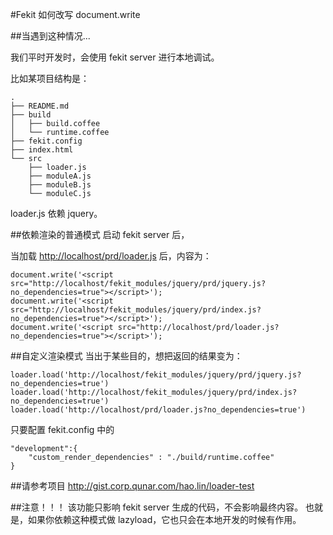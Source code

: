 #Fekit 如何改写 document.write

##当遇到这种情况...

我们平时开发时，会使用 fekit server 进行本地调试。

比如某项目结构是：

	.
	├── README.md
	├── build
	│   ├── build.coffee
	│   └── runtime.coffee
	├── fekit.config
	├── index.html
	└── src
	    ├── loader.js
	    ├── moduleA.js
	    ├── moduleB.js
	    └── moduleC.js
loader.js 依赖 jquery。

##依赖渲染的普通模式
启动 fekit server 后，

当加载 <http://localhost/prd/loader.js> 后，内容为：

	document.write('<script src="http://localhost/fekit_modules/jquery/prd/jquery.js?no_dependencies=true"></script>');
	document.write('<script src="http://localhost/fekit_modules/jquery/prd/index.js?no_dependencies=true"></script>');
	document.write('<script src="http://localhost/prd/loader.js?no_dependencies=true"></script>');

##自定义渲染模式
当出于某些目的，想把返回的结果变为：

	loader.load('http://localhost/fekit_modules/jquery/prd/jquery.js?no_dependencies=true')
	loader.load('http://localhost/fekit_modules/jquery/prd/index.js?no_dependencies=true')
	loader.load('http://localhost/prd/loader.js?no_dependencies=true')

只要配置 fekit.config 中的

	"development":{
	    "custom_render_dependencies" : "./build/runtime.coffee"
	}

##请参考项目
<http://gist.corp.qunar.com/hao.lin/loader-test>

##注意！！！
该功能只影响 fekit server 生成的代码，不会影响最终内容。 也就是，如果你依赖这种模式做 lazyload，它也只会在本地开发的时候有作用。